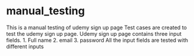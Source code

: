 # manual_testing
This is a manual testing of udemy sign up page
Test cases are created to test the udemy sign up page. Udemy sign up page contains three input fields. 1. Full name 2. email 3. password
All the input fields are tested with different inputs
